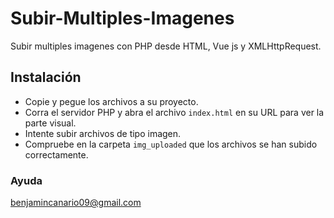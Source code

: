 # Subir-Multiples-Imagenes
Subir multiples imagenes con PHP desde HTML, Vue js y XMLHttpRequest.

## Instalación

 - Copie y pegue los archivos a su proyecto. 
 - Corra el servidor PHP y abra el archivo `index.html` en su URL para ver la parte visual.
 - Intente subir archivos de tipo imagen.
 - Compruebe en la carpeta `img_uploaded` que los archivos se han subido correctamente.

### Ayuda

benjamincanario09@gmail.com
